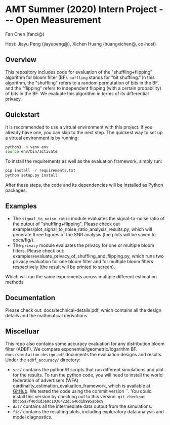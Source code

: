 # AMT Summer (2020) Intern Project --- Open Measurement

Fan Chen (fanci@)

Host: Jiayu Peng (jiayupeng@), Xichen Huang (huangxichen@, co-host)

## Overview

This repository includes code for evaluation of the "shuffling+flipping" algorithm for bloom filter (BF). 
`buffling` stands for "bit shuffling." 
In this algorithm, the "shuffling" refers to a random permutation of bits in the BF, and the "flipping" refers to independent flipping (with a certain probability) of bits in the BF. 
We evaluate this algorithm in terms of its differential privacy.

## Quickstart
It is recommended to use a virtual environment with this project.
If you already have one, you can skip to the next step.
The quickest way to set up a virtual environment is by running:
```bash
python3 -m venv env
source env/bin/activate
```
To install the requirements as well as the evaluation framework, simply run:
```bash
pip install -r requirements.txt
python setup.py install
```
After these steps, the code and its dependencies will be installed as Python packages.

## Examples
* The `signal_to_noise_ratio` module evaluates the signal-to-noise ratio of the output of "shuffling+flipping". Please check out examples/plot_signal_to_noise_ratio_analysis_results.py, which will generate three figures of the SNR analysis (the plots will be saved to docs/fig/). 
* The `privacy` module evaluates the privacy for one or multiple bloom filters. Please check out: examples/evaluate_privacy_of_shuffling_and_flipping.py, which runs two privacy evaluation for one bloom filter and for multiple bloom filters respectively (the result will be printed to screen).

Which will run the same experiments across multiple different estimation methods

## Documentation 

Please check out: docs/technical-details.pdf, which contains all the design details and the mathmatical derivations. 

## Miscelluar 

This repo also contains some accuracy evaluation for any distribution bloom filter (ADBF). We compare exponential/geometric/logarithm BF. `docs/simulation-design.pdf` documents the evaluation designs and results. 
Under the `adbf_accuracy/` directory:

* `src/` contains the python/R scripts that run different simulations and plot for the results. To run the python code, you will need to install the world federation of advertisers (WFA) cardinality_estimation_evaluation_framework, which is available at [GitHub](https://github.com/world-federation-of-advertisers/cardinality_estimation_evaluation_framework). We tested the code using the commit version ``. You could install this version by checking out to this version: 
`git checkout bbc65a7f40d1d3e9c1036422d5646d1b995abbc9`
* `dat/` contains all the intermediate data output from the simulations. 
* `fig/` contains the resulting plots, including exploratory data analysis and model diagnostics. 
